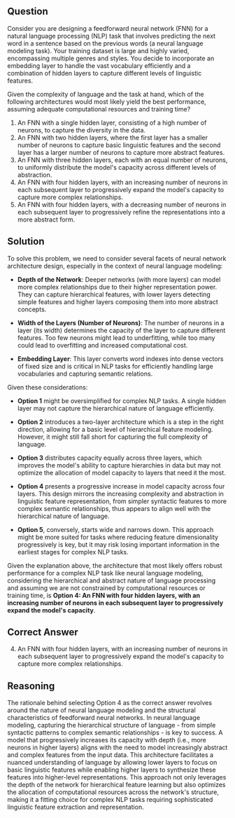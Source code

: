 ## Question

Consider you are designing a feedforward neural network (FNN) for a natural language processing (NLP) task that involves predicting the next word in a sentence based on the previous words (a neural language modeling task). Your training dataset is large and highly varied, encompassing multiple genres and styles. You decide to incorporate an embedding layer to handle the vast vocabulary efficiently and a combination of hidden layers to capture different levels of linguistic features.

Given the complexity of language and the task at hand, which of the following architectures would most likely yield the best performance, assuming adequate computational resources and training time?

1. An FNN with a single hidden layer, consisting of a high number of neurons, to capture the diversity in the data.
2. An FNN with two hidden layers, where the first layer has a smaller number of neurons to capture basic linguistic features and the second layer has a larger number of neurons to capture more abstract features.
3. An FNN with three hidden layers, each with an equal number of neurons, to uniformly distribute the model's capacity across different levels of abstraction.
4. An FNN with four hidden layers, with an increasing number of neurons in each subsequent layer to progressively expand the model's capacity to capture more complex relationships.
5. An FNN with four hidden layers, with a decreasing number of neurons in each subsequent layer to progressively refine the representations into a more abstract form.

## Solution

To solve this problem, we need to consider several facets of neural network architecture design, especially in the context of neural language modeling:

- **Depth of the Network**: Deeper networks (with more layers) can model more complex relationships due to their higher representation power. They can capture hierarchical features, with lower layers detecting simple features and higher layers composing them into more abstract concepts.

- **Width of the Layers (Number of Neurons)**: The number of neurons in a layer (its width) determines the capacity of the layer to capture different features. Too few neurons might lead to underfitting, while too many could lead to overfitting and increased computational cost.

- **Embedding Layer**: This layer converts word indexes into dense vectors of fixed size and is critical in NLP tasks for efficiently handling large vocabularies and capturing semantic relations.

Given these considerations:

- **Option 1** might be oversimplified for complex NLP tasks. A single hidden layer may not capture the hierarchical nature of language efficiently.

- **Option 2** introduces a two-layer architecture which is a step in the right direction, allowing for a basic level of hierarchical feature modeling. However, it might still fall short for capturing the full complexity of language.

- **Option 3** distributes capacity equally across three layers, which improves the model's ability to capture hierarchies in data but may not optimize the allocation of model capacity to layers that need it the most.

- **Option 4** presents a progressive increase in model capacity across four layers. This design mirrors the increasing complexity and abstraction in linguistic feature representation, from simpler syntactic features to more complex semantic relationships, thus appears to align well with the hierarchical nature of language.

- **Option 5**, conversely, starts wide and narrows down. This approach might be more suited for tasks where reducing feature dimensionality progressively is key, but it may risk losing important information in the earliest stages for complex NLP tasks.

Given the explanation above, the architecture that most likely offers robust performance for a complex NLP task like neural language modeling, considering the hierarchical and abstract nature of language processing and assuming we are not constrained by computational resources or training time, is **Option 4: An FNN with four hidden layers, with an increasing number of neurons in each subsequent layer to progressively expand the model's capacity**.

## Correct Answer

4. An FNN with four hidden layers, with an increasing number of neurons in each subsequent layer to progressively expand the model's capacity to capture more complex relationships.

## Reasoning

The rationale behind selecting Option 4 as the correct answer revolves around the nature of neural language modeling and the structural characteristics of feedforward neural networks. In neural language modeling, capturing the hierarchical structure of language - from simple syntactic patterns to complex semantic relationships - is key to success. A model that progressively increases its capacity with depth (i.e., more neurons in higher layers) aligns with the need to model increasingly abstract and complex features from the input data. This architecture facilitates a nuanced understanding of language by allowing lower layers to focus on basic linguistic features while enabling higher layers to synthesize these features into higher-level representations. This approach not only leverages the depth of the network for hierarchical feature learning but also optimizes the allocation of computational resources across the network's structure, making it a fitting choice for complex NLP tasks requiring sophisticated linguistic feature extraction and representation.